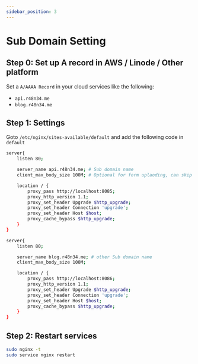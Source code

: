 ```yaml
---
sidebar_position: 3
---
```


# Sub Domain Setting

## Step 0: Set up A record in AWS / Linode / Other platform

Set a `A/AAAA Record` in your cloud services like the following:  

- `api.r48n34.me`  
- `blog.r48n34.me`  

## Step 1: Settings
Goto `/etc/nginx/sites-available/default` and add the following code in `default`

```bash
server{
    listen 80;

    server_name api.r48n34.me; # Sub domain name
    client_max_body_size 100M; # Optional for form uplaoding, can skip it

    location / {
        proxy_pass http://localhost:8085;
        proxy_http_version 1.1;
        proxy_set_header Upgrade $http_upgrade;
        proxy_set_header Connection 'upgrade';
        proxy_set_header Host $host;
        proxy_cache_bypass $http_upgrade;
    }
}

server{
    listen 80;

    server_name blog.r48n34.me; # other Sub domain name
    client_max_body_size 100M; 

    location / {
        proxy_pass http://localhost:8086;
        proxy_http_version 1.1;
        proxy_set_header Upgrade $http_upgrade;
        proxy_set_header Connection 'upgrade';
        proxy_set_header Host $host;
        proxy_cache_bypass $http_upgrade;
    }
}
```

## Step 2: Restart services
```bash
sudo nginx -t
sudo service nginx restart
```